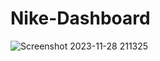 # Nike-Dashboard
![Screenshot 2023-11-28 211325](https://github.com/S-Prakash-github/Nike-Dashboard/assets/91363429/d1bc15b2-570a-4696-9423-0031baec6663)
